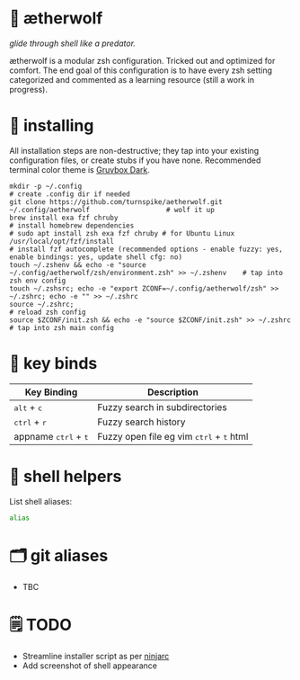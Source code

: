 # :wolf: ætherwolf

_glide through shell like a predator._

ætherwolf is a modular zsh configuration. Tricked out and optimized for comfort. The end goal of this configuration is to have every zsh setting categorized and commented as a learning resource (still a work in progress).

# :nut_and_bolt: installing

All installation steps are non-destructive; they tap into your existing configuration files, or create stubs if you have none. Recommended terminal color theme is [Gruvbox Dark](https://github.com/morhetz/gruvbox-contrib).

    mkdir -p ~/.config                                                                           # create .config dir if needed
    git clone https://github.com/turnspike/aetherwolf.git ~/.config/aetherwolf                   # wolf it up
    brew install exa fzf chruby                                                                  # install homebrew dependencies
    # sudo apt install zsh exa fzf chruby # for Ubuntu Linux
    /usr/local/opt/fzf/install                                                                   # install fzf autocomplete (recommended options - enable fuzzy: yes, enable bindings: yes, update shell cfg: no)
    touch ~/.zshenv && echo -e "source ~/.config/aetherwolf/zsh/environment.zsh" >> ~/.zshenv    # tap into zsh env config
    touch ~/.zshsrc; echo -e "export ZCONF=~/.config/aetherwolf/zsh" >> ~/.zshrc; echo -e "" >> ~/.zshrc
    source ~/.zshrc;                                                                             # reload zsh config
    source $ZCONF/init.zsh && echo -e "source $ZCONF/init.zsh" >> ~/.zshrc                       # tap into zsh main config


# :link: key binds

|Key Binding|Description|
|---|---|
|<kbd>alt</kbd> + <kbd>c</kbd>|Fuzzy search in subdirectories|
|<kbd>ctrl</kbd> + <kbd>r</kbd>|Fuzzy search history|
|appname <kbd>ctrl</kbd> + <kbd>t</kbd>|Fuzzy open file eg vim <kbd>ctrl</kbd> + <kbd>t</kbd> html|

# :shell: shell helpers
List shell aliases:
```sh
alias
```
# :card_index_dividers: git aliases
* TBC

# :spiral_notepad: TODO
* Streamline installer script as per [ninjarc](https://github.com/turnspike/ninjarc)
* Add screenshot of shell appearance

